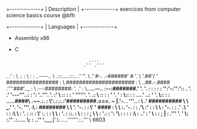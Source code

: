 +-------------+
| Description |
+-------------+
exercices from computer science basics course @bfh

+-------------+
|  Languages  |
+-------------+
- Assembly x86
- C

                                  ....
                                .'' .'''
.                             .'   :
\\                          .:    :
 \\                        _:    :       ..----.._
  \\                    .:::.....:::.. .'         ''.
   \\                 .'  #-. .-######'     #        '.
    \\                 '.##'/ ' ################       :
     \\                  #####################         :
      \\               ..##.-.#### .''''###'.._        :
       \\             :--:########:            '.    .' :
        \\..__...--.. :--:#######.'   '.         '.     :
        :     :  : : '':'-:'':'::        .         '.  .'
        '---'''..: :    ':    '..'''.      '.        :'
           \\  :: : :     '      ''''''.     '.      .:
            \\ ::  : :     '            '.      '      :
             \\::   : :           ....' ..:       '     '.
              \\::  : :    .....####\\ .~~.:.             :
               \\':.:.:.:'#########.===. ~ |.'-.   . '''.. :
                \\    .'  ########## \ \ _.' '. '-.       '''.
                :\\  :     ########   \ \      '.  '-.        :
               :  \\'    '   #### :    \ \      :.    '-.      :
              :  .'\\   :'  :     :     \ \       :      '-.    :
             : .'  .\\  '  :      :     :\ \       :        '.   :
             ::   :  \\'  :.      :     : \ \      :          '. :
             ::. :    \\  : :      :    ;  \ \     :           '.:
              : ':    '\\ :  :     :     :  \:\     :        ..'
                 :    ' \\ :        :     ;  \|      :   .'''
                 '.   '  \\:                         :.''
                  .:..... \\:       :            ..''
                 '._____|'.\\......'''''''.:..'''
                            \\
6603
